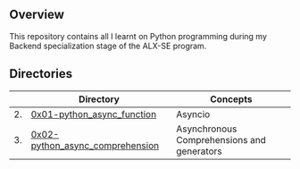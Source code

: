 <h2>Overview</h2>
This repository contains all I learnt on Python programming during my Backend specialization stage of the ALX-SE program.

<h2> Directories</h2>

|     | Directory                                                                                                                     | Concepts                                   |
| --- | ----------------------------------------------------------------------------------------------------------------------------- | ------------------------------------------ |
| 2.  | [0x01-python_async_function](https://github.com/m-aishah/alx-backend-python/tree/master/0x01-python_async_function)           | Asyncio                                    |
| 3.  | [0x02-python_async_comprehension](https://github.com/m-aishah/alx-backend-python/tree/master/0x02-python_async_comprehension) | Asynchronous Comprehensions and generators |
